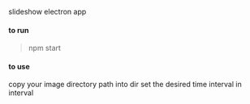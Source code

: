 slideshow electron app

#### to run
> npm start

#### to use
copy your image directory path into dir
set the desired time interval in interval
